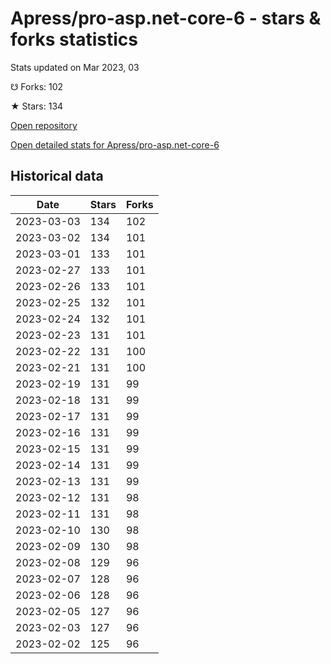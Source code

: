 # Apress/pro-asp.net-core-6 - stars & forks statistics

Stats updated on Mar 2023, 03

☋ Forks: 102

★ Stars: 134

[Open repository](https://github.com/Apress/pro-asp.net-core-6)

[Open detailed stats for Apress/pro-asp.net-core-6](https://reviewgithub.com/rep/Apress/pro-asp.net-core-6)

## Historical data
| Date | Stars | Forks |
|------|-------|-------|
| 2023-03-03 | 134 | 102 | 
| 2023-03-02 | 134 | 101 | 
| 2023-03-01 | 133 | 101 | 
| 2023-02-27 | 133 | 101 | 
| 2023-02-26 | 133 | 101 | 
| 2023-02-25 | 132 | 101 | 
| 2023-02-24 | 132 | 101 | 
| 2023-02-23 | 131 | 101 | 
| 2023-02-22 | 131 | 100 | 
| 2023-02-21 | 131 | 100 | 
| 2023-02-19 | 131 | 99 | 
| 2023-02-18 | 131 | 99 | 
| 2023-02-17 | 131 | 99 | 
| 2023-02-16 | 131 | 99 | 
| 2023-02-15 | 131 | 99 | 
| 2023-02-14 | 131 | 99 | 
| 2023-02-13 | 131 | 99 | 
| 2023-02-12 | 131 | 98 | 
| 2023-02-11 | 131 | 98 | 
| 2023-02-10 | 130 | 98 | 
| 2023-02-09 | 130 | 98 | 
| 2023-02-08 | 129 | 96 | 
| 2023-02-07 | 128 | 96 | 
| 2023-02-06 | 128 | 96 | 
| 2023-02-05 | 127 | 96 | 
| 2023-02-03 | 127 | 96 | 
| 2023-02-02 | 125 | 96 | 

